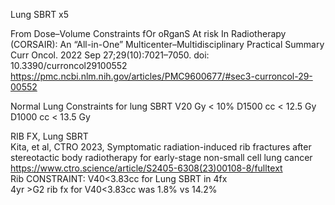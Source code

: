 


Lung SBRT x5

From
Dose–Volume Constraints fOr oRganS At risk In Radiotherapy (CORSAIR): An “All-in-One” Multicenter–Multidisciplinary Practical Summary
Curr Oncol. 2022 Sep 27;29(10):7021–7050. doi: 10.3390/curroncol29100552
https://pmc.ncbi.nlm.nih.gov/articles/PMC9600677/#sec3-curroncol-29-00552

Normal Lung Constraints for lung SBRT
V20 Gy < 10%
D1500 cc < 12.5 Gy
D1000 cc < 13.5 Gy




RIB FX, Lung SBRT  
Kita, et al, CTRO 2023, Symptomatic radiation-induced rib fractures after stereotactic body radiotherapy for early-stage non-small cell lung cancer  
https://www.ctro.science/article/S2405-6308(23)00108-8/fulltext  
Rib CONSTRAINT: V40<3.83cc for Lung SBRT in 4fx  
4yr >G2 rib fx for V40<3.83cc was 1.8% vs 14.2%  


